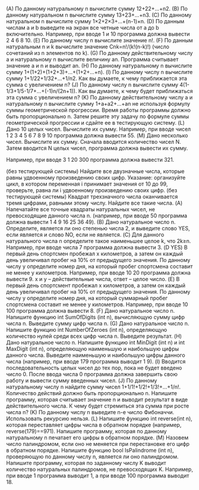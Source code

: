 (A) По данному натуральному n вычислите сумму 12+22+...+n2.
(B) По данному натуральном n вычислите сумму 13+23+...+n3.
(C) По данному натуральном n вычислите сумму 1×2+2×3+...+(n-1)×n.
(D) По данным числам a и b выведите на экран все четные числа от a до b включительно. Например, при вводе 1 и 10 программа должна вывести 2 4 6 8 10.
(E) По данному числу n вычислите значение n!.
(F) По данным натуральным n и k вычислите значение Cnk=n!/(k!(n-k)!) (число сочетаний из n элементов по k).
(G) По данному действительному числу a и натуральному n вычислите величину an. Программа считывает значение a и n и выводит an.
(H) По данному натуральному n вычислите сумму 1+(1+2)+(1+2+3)+...+(1+2+...+n).
(I) По данному числу n вычислите сумму 1+1/22+1/32+...+1/n2. Как вы думаете, к чему приближается эта сумма с увеличением n?
(J) По данному числу n вычислите сумму 4(1-1/3+1/5-1/7+...+(-1)n/(2n+1)). Как вы думаете, к чему будет приближаться эта сумма с увеличением n?
(K) По данному действительному числу a и натуральному n вычислите сумму 1+a+a2+...+an не используя формулу суммы геометрической прогрессии. Время работы программы должно быть пропорционально n. Затем решите эту задачу по формуле суммы геометрической прогрессии и сдайте ее в тестирующую систему.
(L) Дано 10 целых чисел. Вычислите их сумму. Например, при вводе чисел 1 2 3 4 5 6 7 8 9 10 программа должна вывести 55.
(M) Дано несколько чисел. Вычислите их сумму.
Сначала вводится количество чисел N. Затем вводится N целых чисел, программа должна вывести их сумму.

Например, при вводе 3 1 20 300 программа должна вывести 321.

(без тестирующей системы) Найдите все двузначные числа, которые равны удвоенному произведению своих цифр. Указание: организуйте цикл, в котором переменная i принимает значения от 10 до 99, проверьте, равна ли i удвоенному произведению своих цифр.
(без тестирующей системы) Квадрат трехзначного числа оканчивается тремя цифрами, равными этому числу. Найдите все такие числа.
(A) Напечатайте все точные квадраты натуральных чисел, не превосходящие данного числа n. (например, при вводе 50 программа должна вывести 1 4 9 16 25 36 49).
(B) Дано натуральное число n. Определите, является ли оно степенью числа 2, и выведите слово YES, если является и слово NO, если не является.
(C) Для данного натурального числа n определите такое наименьшее целое k, что 2k≥n. Например, при вводе числа 7 программа должна вывести 3.
(D YES) В первый день спортсмен пробежал x километров, а затем он каждый день увеличивал пробег на 10% от предыдущего значения. По данному числу y определите номер дня, на который пробег спортсмена составит не менее y километров. Например, при вводе 10 20 программа должна вывести 9. x и y – действительные числа, ответ – целое число.
(E) В первый день спортсмент пробежал x километров, а затем он каждый день увеличивал пробег на 10% от предыдущего значения. По данному числу y определите номер дня, на который суммарный пробег спортсмена составит не менее y километров. Например, при вводе 10 100 программа должна вывести 8.
(F) Дано натуральное число n. Напишите функцию int SumOfDigits (int n), вычисляющую сумму цифр числа n. Выведите сумму цифр числа n.
(G) Дано натуральное число n. Напишите функцию int NumberOfZeroes (int n), определяющую количество нулей среди всех цифр числа n. Выведите результат.
(H) Дано натуральное число n. Напишите функцию int MinDigit (int n) и int MaxDigit (int n), определяющую наименьшую и наибольшую цифры данного числа. Выведите наименьшую и наибольшую цифры данного числа (например, при вводе 179 программа выводит 1 9).
(I) Вводится последовательность целых чисел до тех пор, пока не будет введено число 0. После ввода числа 0 программа должна завершить свою работу и вывести сумму введенных чисел.
(J) По данному натуральному числу n найдите сумму чисел 1+1/1!+1/2!+1/3!+...+1/n!. Количество действий должно быть пропорционально n. Напишите программу, которая считывает значение n и выводит результат в виде действительного числа. К чему будет стремиться эта сумма при росте числа n?
(K) По данному числу n выведите n-e число Фибоначчи. Использовать рекурсию нельзя.
(L) Напишите функцию int reverse(int n), которая переставляет цифры числа в обратном порядке (например, reverse(179)==971). Напишите программу, которая по данному натуральному n печатает его цифры в обратном порядке.
(M) Назовем число палиндромом, если оно не меняется при перестановке его цифр в обратном порядке. Напишите функцию bool IsPalindrome (int n), проверяющую по данному числу n, является ли оно палиндромом. Напишите программу, которая по заданному числу K выводит количество натуральных палиндромов, не превосходящих K. Например, при вводе 1 программа выводит 1, а при вводе 100 программа выводит 18.